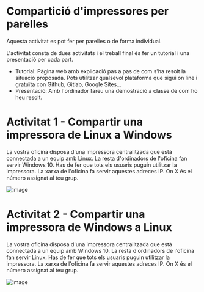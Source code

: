# Compartició d'impressores per parelles

Aquesta activitat es pot fer per parelles o de forma individual.

L'activitat consta de dues activitats i el treball final és fer un tutorial i una presentació per cada part.

- Tutorial: Pàgina web amb explicació pas a pas de com s'ha resolt la situació proposada. Pots utilitzar qualsevol plataforma que sigui on line i gratuïta con Github, Gitlab, Google Sites...
- Presentació: Amb  l´ordinador fareu una demostració a classe de com ho heu resolt.

# Activitat 1 - Compartir una impressora de Linux a Windows

La vostra oficina disposa d'una impressora centralitzada que està connectada a un equip amb Linux. 
La resta d'ordinadors de l'oficina fan servir Windows 10.
Has de fer que tots els usuaris puguin utilitzar la impressora.
La xarxa de l'oficina fa servir aquestes adreces IP. On X és el número assignat al teu grup.

![image](https://github.com/XaSaFa/MP04/assets/110727546/744d6524-d1c8-4edd-9a9a-fba6acf0a776)

# Activitat 2 - Compartir una impressora de Windows a Linux

La vostra oficina disposa d'una impressora centralitzada que està connectada a un equip amb Windows 10.
La resta d'ordinadors de l'oficina fan servir Linux.
Has de fer que tots els usuaris puguin utilitzar la impressora.
La xarxa de l'oficina fa servir aquestes adreces IP. On X és el número assignat al teu grup.

![image](https://github.com/XaSaFa/MP04/assets/110727546/1dd6f371-1038-4f82-82cc-35fe39793671)

